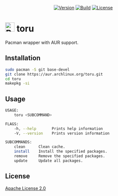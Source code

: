 <p align="center">
    <a href="https://github.com/PryosCode/toru/tags"><img alt="Version" src="https://img.shields.io/github/v/release/PryosCode/toru?label=Version"></a>
    <a href="https://github.com/PryosCode/toru/actions/workflows/build.yml"><img alt="Build" src="https://github.com/PryosCode/toru/actions/workflows/build.yml/badge.svg"></a>
    <a href="https://github.com/PryosCode/toru/blob/master/LICENSE"><img alt="License" src="https://img.shields.io/github/license/PryosCode/toru?label=License"></a>
</p>

# <a href="https://github.com/PryosCode/toru/blob/master/img/pacman.png"><img src="https://github.com/PryosCode/toru/raw/master/img/pacman.png" alt="Pacman" width="30" height="auto"></a> toru

Pacman wrapper with AUR support.

## Installation

```bash
sudo pacman -S git base-devel
git clone https://aur.archlinux.org/toru.git
cd toru
makepkg -si
```

## Usage

```bash
USAGE:
    toru <SUBCOMMAND>

FLAGS:
    -h, --help       Prints help information
    -V, --version    Prints version information

SUBCOMMANDS:
    clean      Clean cache.
    install    Install the specified packages.
    remove     Remove the specified packages.
    update     Update all packages.
```

## License

[Apache License 2.0](https://github.com/PryosCode/toru/blob/master/LICENSE)

